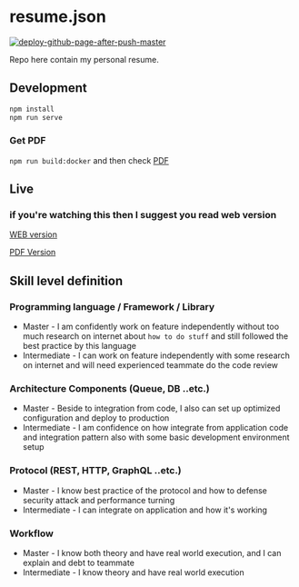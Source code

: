# resume.json

[![deploy-github-page-after-push-master](https://github.com/davidNHK/resume.json/actions/workflows/deploy-gh-page.yml/badge.svg)](https://github.com/davidNHK/resume.json/actions/workflows/deploy-gh-page.yml)

Repo here contain my personal resume.

## Development

```bash
npm install
npm run serve
```

### Get PDF

`npm run build:docker`
and then check [PDF](./docs/resume.pdf)

## Live

### if you're watching this then I suggest you read web version

[WEB version](https://davidnhk.github.io/resume.json/)

[PDF Version](https://davidnhk.github.io/resume.json/resume.pdf)

## Skill level definition

### Programming language / Framework / Library

- Master - I am confidently work on feature independently
  without too much research on internet about `how to do stuff`
  and still followed the best practice by this language
- Intermediate - I can work on feature independently
  with some research on internet and
  will need experienced teammate do the code review

### Architecture Components (Queue, DB ..etc.)

- Master - Beside to integration from code,
  I also can set up optimized configuration and deploy to production
- Intermediate - I am confidence on how integrate from application code
  and integration pattern also with some basic development environment setup

### Protocol (REST, HTTP, GraphQL ..etc.)

- Master - I know best practice of the protocol
  and how to defense security attack and performance turning
- Intermediate - I can integrate on application and how it's working

### Workflow

- Master - I know both theory and have real world execution,
  and I can explain and debt to teammate
- Intermediate - I know theory and have real world execution
